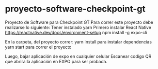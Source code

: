 # proyecto-software-checkpoint-gt
Proyecto de Software para Checkpoint GT
Para correr este proyecto debe realizarse lo siguiente:
Tener instalado yarn
Primero instalar React Native
https://reactnative.dev/docs/environment-setup
npm install -g expo-cli

En la carpeta, del proyecto correr:
yarn install para instalar dependencias
yarn start para correr el proyecto

Luego, bajar aplicación de expo en cualquier celular
Escanear codigo QR que abrira la aplicación en EXPO para ser probada.
